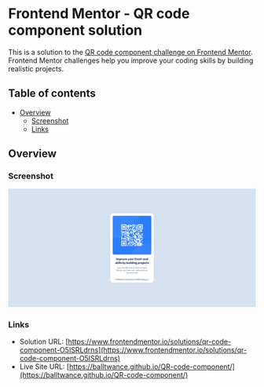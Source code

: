 # Frontend Mentor - QR code component solution

This is a solution to the [QR code component challenge on Frontend Mentor](https://www.frontendmentor.io/challenges/qr-code-component-iux_sIO_H). Frontend Mentor challenges help you improve your coding skills by building realistic projects. 

## Table of contents

- [Overview](#overview)
  - [Screenshot](#screenshot)
  - [Links](#links)

## Overview

### Screenshot

![screenshot](images/screenshot.png)


### Links

- Solution URL: [https://www.frontendmentor.io/solutions/qr-code-component-O5ISRLdrns](https://www.frontendmentor.io/solutions/qr-code-component-O5ISRLdrns)
- Live Site URL: [https://balltwance.github.io/QR-code-component/](https://balltwance.github.io/QR-code-component/)

<!-- ## My process

### Built with

- Semantic HTML5 markup
- CSS custom properties
- Flexbox -->


<!-- ### What I learned

Use this section to recap over some of your major learnings while working through this project. Writing these out and providing code samples of areas you want to highlight is a great way to reinforce your own knowledge.

To see how you can add code snippets, see below: -->

<!-- ```html
<h1>Some HTML code I'm proud of</h1>
```
```css
.proud-of-this-css {
  color: papayawhip;
}
```
```js
const proudOfThisFunc = () => {
  console.log('🎉')
} -->
